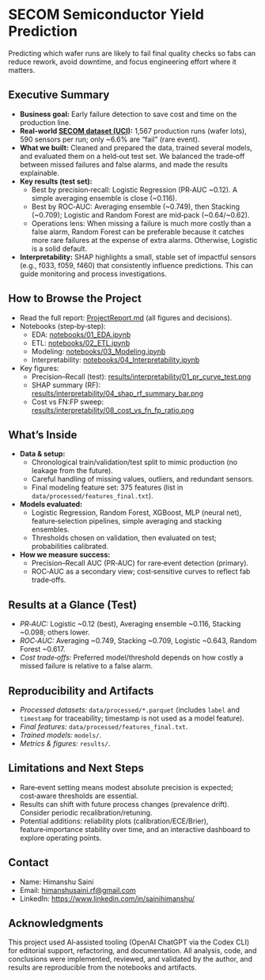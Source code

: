 # SECOM Semiconductor Yield Prediction

Predicting which wafer runs are likely to fail final quality checks so fabs can reduce rework, avoid downtime, and focus engineering effort where it matters.

## Executive Summary
- **Business goal:** Early failure detection to save cost and time on the production line.
- **Real-world [SECOM dataset (UCI)](https://archive.ics.uci.edu/dataset/179/secom):** 1,567 production runs (wafer lots), 590 sensors per run; only ~6.6% are “fail” (rare event).
- **What we built:** Cleaned and prepared the data, trained several models, and evaluated them on a held‑out test set. We balanced the trade‑off between missed failures and false alarms, and made the results explainable.
- **Key results (test set):**
  - Best by precision‑recall: Logistic Regression (PR‑AUC ~0.12). A simple averaging ensemble is close (~0.116).
  - Best by ROC‑AUC: Averaging ensemble (~0.749), then Stacking (~0.709); Logistic and Random Forest are mid‑pack (~0.64/~0.62).
  - Operations lens: When missing a failure is much more costly than a false alarm, Random Forest can be preferable because it catches more rare failures at the expense of extra alarms. Otherwise, Logistic is a solid default.
- **Interpretability:** SHAP highlights a small, stable set of impactful sensors (e.g., f033, f059, f460) that consistently influence predictions. This can guide monitoring and process investigations.

## How to Browse the Project
- Read the full report: [ProjectReport.md](ProjectReport.md) (all figures and decisions).
- Notebooks (step‑by‑step):
  - EDA: [notebooks/01_EDA.ipynb](notebooks/01_EDA.ipynb)
  - ETL: [notebooks/02_ETL.ipynb](notebooks/02_ETL.ipynb)
  - Modeling: [notebooks/03_Modeling.ipynb](notebooks/03_Modeling.ipynb)
  - Interpretability: [notebooks/04_Interpretability.ipynb](notebooks/04_Interpretability.ipynb)
- Key figures:
  - Precision–Recall (test): [results/interpretability/01_pr_curve_test.png](results/interpretability/01_pr_curve_test.png)
  - SHAP summary (RF): [results/interpretability/04_shap_rf_summary_bar.png](results/interpretability/04_shap_rf_summary_bar.png)
  - Cost vs FN:FP sweep: [results/interpretability/08_cost_vs_fn_fp_ratio.png](results/interpretability/08_cost_vs_fn_fp_ratio.png)

## What’s Inside
- **Data & setup:**
  - Chronological train/validation/test split to mimic production (no leakage from the future).
  - Careful handling of missing values, outliers, and redundant sensors.
  - Final modeling feature set: 375 features (list in `data/processed/features_final.txt`).
- **Models evaluated:**
  - Logistic Regression, Random Forest, XGBoost, MLP (neural net), feature‑selection pipelines, simple averaging and stacking ensembles.
  - Thresholds chosen on validation, then evaluated on test; probabilities calibrated.
- **How we measure success:**
  - Precision–Recall AUC (PR‑AUC) for rare‑event detection (primary).
  - ROC‑AUC as a secondary view; cost‑sensitive curves to reflect fab trade‑offs.

## Results at a Glance (Test)
- *PR‑AUC:* Logistic ~0.12 (best), Averaging ensemble ~0.116, Stacking ~0.098; others lower.
- *ROC‑AUC:* Averaging ~0.749, Stacking ~0.709, Logistic ~0.643, Random Forest ~0.617.
- *Cost trade‑offs:* Preferred model/threshold depends on how costly a missed failure is relative to a false alarm.

## Reproducibility and Artifacts
- *Processed datasets:* `data/processed/*.parquet` (includes `label` and `timestamp` for traceability; timestamp is not used as a model feature).
- *Final features:* `data/processed/features_final.txt`.
- *Trained models:* `models/`.
- *Metrics & figures:* `results/`.

## Limitations and Next Steps
- Rare‑event setting means modest absolute precision is expected; cost‑aware thresholds are essential.
- Results can shift with future process changes (prevalence drift). Consider periodic recalibration/retuning.
- Potential additions: reliability plots (calibration/ECE/Brier), feature‑importance stability over time, and an interactive dashboard to explore operating points.

## Contact
- Name: Himanshu Saini
- Email: himanshusaini.rf@gmail.com
- LinkedIn: https://www.linkedin.com/in/sainihimanshu/

## Acknowledgments
This project used AI‑assisted tooling (OpenAI ChatGPT via the Codex CLI) for editorial support, refactoring, and documentation. All analysis, code, and conclusions were implemented, reviewed, and validated by the author, and results are reproducible from the notebooks and artifacts.
